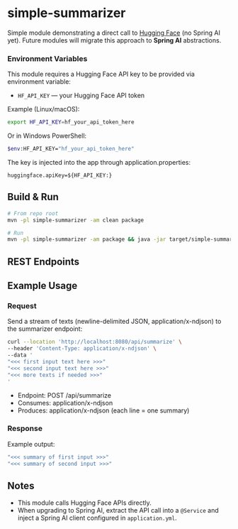 # simple-summarizer

Simple module demonstrating a direct call to [Hugging Face](https://huggingface.co/learn/cookbook/en/enterprise_hub_serverless_inference_api)
(no Spring AI yet). Future modules will migrate this approach to **Spring AI** abstractions.

### Environment Variables

This module requires a Hugging Face API key to be provided via environment variable:

- `HF_API_KEY` — your Hugging Face API token

Example (Linux/macOS):

```bash
export HF_API_KEY=hf_your_api_token_here
```
Or in Windows PowerShell:

```bash
$env:HF_API_KEY="hf_your_api_token_here"
```

The key is injected into the app through application.properties:
```
huggingface.apiKey=${HF_API_KEY:}
```

## Build & Run

```bash
# From repo root
mvn -pl simple-summarizer -am clean package

# Run
mvn -pl simple-summarizer -am package && java -jar target/simple-summarizer-1.0.0.jar
```

## REST Endpoints

## Example Usage
### Request

Send a stream of texts (newline-delimited JSON, application/x-ndjson) to the summarizer endpoint:
```bash
curl --location 'http://localhost:8080/api/summarize' \
--header 'Content-Type: application/x-ndjson' \
--data '
"<<< first input text here >>>"
"<<< second input text here >>>"
"<<< more texts if needed >>>"
'
```

- Endpoint: POST /api/summarize
- Consumes: application/x-ndjson
- Produces: application/x-ndjson (each line = one summary)

### Response

Example output:
```bash
"<<< summary of first input >>>"
"<<< summary of second input >>>"
```
## Notes

- This module calls Hugging Face APIs directly.
- When upgrading to Spring AI, extract the API call into a `@Service` and inject a Spring AI client configured in `application.yml`.
